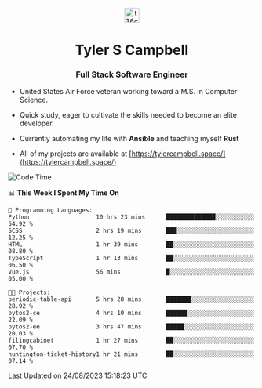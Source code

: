 <p align="center">
<a href="https://www.linkedin.com/in/t36campbell" target="blank"><img align="center" src="https://ik.imagekit.io/t36campbell/Portfolio/linkedin.png.original_m8bbGgPh6.png" alt="t36campbell" height="30" width="30" /></a>
</p>
<h1 align="center">Tyler S Campbell</h1>
<h3 align="center">Full Stack Software Engineer</h3>

* United States Air Force veteran working toward a M.S. in Computer Science.

* Quick study, eager to cultivate the skills needed to become an elite developer.

* Currently automating my life with **Ansible** and teaching myself **Rust**

* All of my projects are available at [https://tylercampbell.space/](https://tylercampbell.space/)

<!--START_SECTION:waka-->
![Code Time](http://img.shields.io/badge/Code%20Time-2%2C724%20hrs%2014%20mins-blue)

📊 **This Week I Spent My Time On** 

```text
💬 Programming Languages: 
Python                   10 hrs 23 mins      ██████████████░░░░░░░░░░░   54.92 % 
SCSS                     2 hrs 19 mins       ███░░░░░░░░░░░░░░░░░░░░░░   12.25 % 
HTML                     1 hr 39 mins        ██░░░░░░░░░░░░░░░░░░░░░░░   08.80 % 
TypeScript               1 hr 13 mins        ██░░░░░░░░░░░░░░░░░░░░░░░   06.50 % 
Vue.js                   56 mins             █░░░░░░░░░░░░░░░░░░░░░░░░   05.00 % 

🐱‍💻 Projects: 
periodic-table-api       5 hrs 28 mins       ███████░░░░░░░░░░░░░░░░░░   28.92 % 
pytos2-ce                4 hrs 10 mins       ██████░░░░░░░░░░░░░░░░░░░   22.09 % 
pytos2-ee                3 hrs 47 mins       █████░░░░░░░░░░░░░░░░░░░░   20.03 % 
filingcabinet            1 hr 27 mins        ██░░░░░░░░░░░░░░░░░░░░░░░   07.70 % 
huntington-ticket-history1 hr 21 mins        ██░░░░░░░░░░░░░░░░░░░░░░░   07.14 % 
```


 Last Updated on 24/08/2023 15:18:23 UTC
<!--END_SECTION:waka-->
